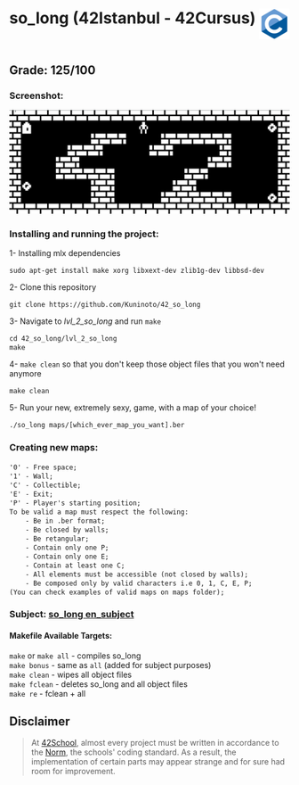 # so_long (42Istanbul - 42Cursus) <img src="https://github.com/devicons/devicon/blob/master/icons/c/c-original.svg" title="C" alt="C Logo" width="55" height="55" align="right" />&nbsp;  

## Grade: 125/100

###  Screenshot:
<img src="https://github.com/Kuninoto/42_so_long/blob/master/extras/showcase1.png"/>

### Installing and running the project:

1- Installing mlx dependencies

	sudo apt-get install make xorg libxext-dev zlib1g-dev libbsd-dev

2- Clone this repository
	
	git clone https://github.com/Kuninoto/42_so_long
3- Navigate to _lvl_2_so_long_ and run `make`
	
	cd 42_so_long/lvl_2_so_long
   	make
4- `make clean` so that you don't keep those object files that you won't need anymore

	make clean
5- Run your new, extremely sexy, game, with a map of your choice!

	./so_long maps/[which_ever_map_you_want].ber

### Creating new maps:

	'0' - Free space;  
	'1' - Wall;  
	'C' - Collectible;  
	'E' - Exit;  
	'P' - Player's starting position;  
	To be valid a map must respect the following:  
		- Be in .ber format;  
		- Be closed by walls;  
		- Be retangular;  
		- Contain only one P;  
		- Contain only one E;  
		- Contain at least one C;  
		- All elements must be accessible (not closed by walls);  
		- Be composed only by valid characters i.e 0, 1, C, E, P;  
	(You can check examples of valid maps on maps folder);

###  Subject: [so_long en_subject](./extras/en.subject_so_long.pdf)

#### Makefile Available Targets:  
`make` or `make all` - compiles so_long   
`make bonus` - same as `all` (added for subject purposes)   
`make clean` - wipes all object files   
`make fclean` - deletes so_long and all object files   
`make re` - fclean  + all   

## Disclaimer
> At [42School](https://en.wikipedia.org/wiki/42_(school)), almost every project must be written in accordance to the [Norm](./extras/en_norm.pdf), the schools' coding standard. As a result, the implementation of certain parts may appear strange and for sure had room for improvement.
